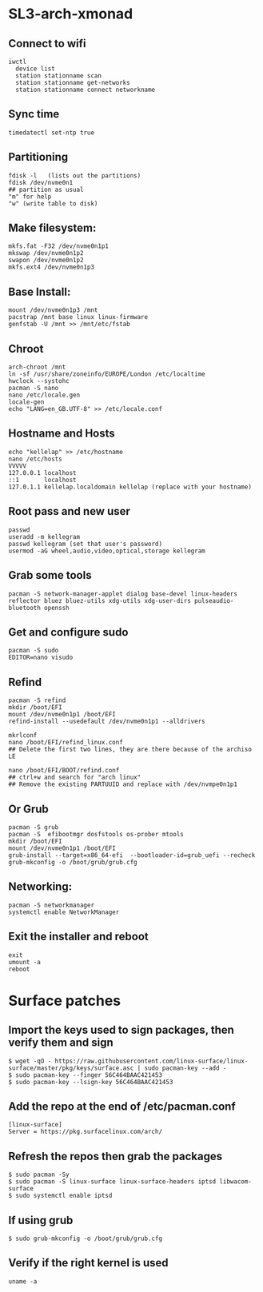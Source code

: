# SL3-arch-xmonad

## Connect to wifi
    iwctl
      device list
      station stationname scan
      station stationname get-networks
      station stationname connect networkname
  
 ## Sync time
    timedatectl set-ntp true

## Partitioning
    fdisk -l   (lists out the partitions)
    fdisk /dev/nvme0n1
    ## partition as usual
    "m" for help
    "w" (write table to disk)

## Make filesystem:
    mkfs.fat -F32 /dev/nvme0n1p1
    mkswap /dev/nvme0n1p2
    swapon /dev/nvme0n1p2
    mkfs.ext4 /dev/nvme0n1p3

## Base Install:
    mount /dev/nvme0n1p3 /mnt
    pacstrap /mnt base linux linux-firmware
    genfstab -U /mnt >> /mnt/etc/fstab

## Chroot
    arch-chroot /mnt
    ln -sf /usr/share/zoneinfo/EUROPE/London /etc/localtime
    hwclock --systohc
    pacman -S nano
    nano /etc/locale.gen
    locale-gen
    echo "LANG=en_GB.UTF-8" >> /etc/locale.conf
    
## Hostname and Hosts
    echo "kellelap" >> /etc/hostname
    nano /etc/hosts
    VVVVV
    127.0.0.1 localhost
    ::1       localhost
    127.0.1.1 kellelap.localdomain kellelap (replace with your hostname)

## Root pass and new user
    passwd 
    useradd -m kellegram
    passwd kellegram (set that user's password)
    usermod -aG wheel,audio,video,optical,storage kellegram
    
## Grab some tools
    pacman -S network-manager-applet dialog base-devel linux-headers reflector bluez bluez-utils xdg-utils xdg-user-dirs pulseaudio-bluetooth openssh

## Get and configure sudo
    pacman -S sudo
    EDITOR=nano visudo

## Refind
    pacman -S refind
    mkdir /boot/EFI
    mount /dev/nvme0n1p1 /boot/EFI
    refind-install --usedefault /dev/nvme0n1p1 --alldrivers
    
    mkrlconf
    nano /boot/EFI/refind_linux.conf
    ## Delete the first two lines, they are there because of the archiso LE
    
    nano /boot/EFI/BOOT/refind.conf
    ## ctrl+w and search for "arch linux"
    ## Remove the existing PARTUUID and replace with /dev/nvmpe0n1p1
    
## Or Grub
    pacman -S grub
    pacman -S  efibootmgr dosfstools os-prober mtools
    mkdir /boot/EFI
    mount /dev/nvme0n1p1 /boot/EFI
    grub-install --target=x86_64-efi  --bootloader-id=grub_uefi --recheck
    grub-mkconfig -o /boot/grub/grub.cfg

## Networking:
    pacman -S networkmanager
    systemctl enable NetworkManager

## Exit the installer and reboot
    exit
    umount -a
    reboot
    
# Surface patches

## Import the keys used to sign packages, then verify them and sign
    $ wget -qO - https://raw.githubusercontent.com/linux-surface/linux-surface/master/pkg/keys/surface.asc | sudo pacman-key --add -
    $ sudo pacman-key --finger 56C464BAAC421453
    $ sudo pacman-key --lsign-key 56C464BAAC421453

## Add the repo at the end of /etc/pacman.conf
    [linux-surface]
    Server = https://pkg.surfacelinux.com/arch/

## Refresh the repos then grab the packages
    $ sudo pacman -Sy
    $ sudo pacman -S linux-surface linux-surface-headers iptsd libwacom-surface
    $ sudo systemctl enable iptsd
    
## If using grub
    $ sudo grub-mkconfig -o /boot/grub/grub.cfg

## Verify if the right kernel is used
    uname -a
